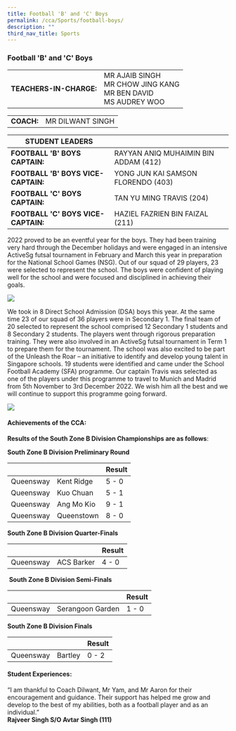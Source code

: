 ```yaml
---
title: Football 'B' and 'C' Boys
permalink: /cca/Sports/football-boys/
description: ""
third_nav_title: Sports
---
```

### Football 'B' and 'C' Boys

|  	|  	|
|---	|---	|
| **TEACHERS-IN-CHARGE:** 	| MR AJAIB SINGH<br>MR CHOW JING KANG<br>MR BEN DAVID<br>MS AUDREY WOO 	|

|  	|  	|
|---	|---	|
| **COACH:** 	| MR DILWANT SINGH 	|

| STUDENT LEADERS 	|  	|
|---	|---	|
| **FOOTBALL 'B' BOYS CAPTAIN:** 	| RAYYAN ANIQ MUHAIMIN BIN ADDAM (412) 	|
| **FOOTBALL 'B' BOYS VICE-CAPTAIN:** 	| YONG JUN KAI SAMSON FLORENDO (403)	|
| **FOOTBALL 'C' BOYS CAPTAIN:** 	| TAN YU MING TRAVIS (204)	|
| **FOOTBALL 'C' BOYS VICE-CAPTAIN:** 	| HAZIEL FAZRIEN BIN FAIZAL (211)	|

2022 proved to be an eventful year for the boys. They had been training very hard through the December holidays and were engaged in an intensive ActiveSg futsal tournament in February and March this year in preparation for the National School Games (NSG). Out of our squad of 29 players, 23 were selected to represent the school. The boys were confident of playing well for the school and were focused and disciplined in achieving their goals.

<img src="https://drive.google.com/uc?export=view&id=1L5j0P-CSDJqPyjgYoI5k-ELIaDASJKMS"><br>

We took in 8 Direct School Admission (DSA) boys this year. At the same time 23 of our squad of 36 players were in Secondary 1. The final team of 20 selected to represent the school comprised 12 Secondary 1 students and 8 Secondary 2 students. The players went through rigorous preparation training. They were also involved in an ActiveSg futsal tournament in Term 1 to prepare them for the tournament. The school was also excited to be part of the Unleash the Roar – an initiative to identify and develop young talent in Singapore schools. 19 students were identified and came under the School Football Academy (SFA) programme. Our captain Travis was selected as one of the players under this programme to travel to Munich and Madrid from 5th November to 3rd December 2022. We wish him all the best and we will continue to support this programme going forward.

<img src="https://drive.google.com/uc?export=view&id=1JHYw5IK9LOXyyarWVkPoQlv82cW2Fvri">

#### Achievements of the CCA:

**Results of the South Zone B Division Championships are as follows**:

**South Zone B Division Preliminary Round**



|  |  | Result |
| -------- | -------- | -------- |
| Queensway  | Kent Ridge   | 5 - 0  |
|Queensway| Kuo Chuan | 5 - 1 |
|Queensway| Ang Mo Kio | 9 - 1 |
|Queensway| Queenstown | 8 - 0 |

**South Zone B Division Quarter-Finals**

|  |  | Result |
| -------- | -------- | -------- |
| Queensway  | ACS Barker  | 4 - 0  |


 **South Zone B Division Semi-Finals**

|  |  | Result |
| -------- | -------- | -------- |
| Queensway  | Serangoon Garden | 1 - 0  |


**South Zone B Division Finals**

|  |  | Result |
| -------- | -------- | -------- |
| Queensway  | Bartley   | 0 - 2  |


#### Student Experiences:

“I am thankful to Coach Dilwant, Mr Yam, and Mr Aaron for their encouragement and guidance. Their support has helped me grow and develop to the best of my abilities, both as a football player and as an individual.” 
<br> **Rajveer Singh S/O Avtar Singh (111)**